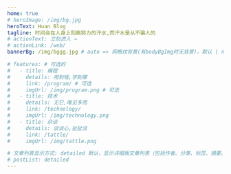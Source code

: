 ```yaml
---
home: true
# heroImage: /img/bg.jpg
heroText: Huan Blog
tagline: 时间会在人身上刻画努力的汗水,而汗水是从不骗人的
# actionText: 立刻进入 →
# actionLink: /web/
bannerBg: /img/bggg.jpg # auto => 网格纹背景(有bodyBgImg时无背景)，默认 | none => 无 | '大图地址' | background: 自定义背景样式       提示：如发现文本颜色不适应你的背景时可以到palette.styl 修改 $bannerTextColor 变量

# features: # 可选的
#   - title: 编程
#     details: 用到啥,学到哪
#     link: /program/ # 可选
#     imgUrl: /img/program.png # 可选
#   - title: 技术
#     details: 无它,唯见多而
#     link: /technology/
#     imgUrl: /img/technology.png
#   - title: 杂谈
#     details: 谈谈心,扯扯淡
#     link: /tattle/
#     imgUrl: /img/tattle.png

# 文章列表显示方式: detailed 默认，显示详细版文章列表（包括作者、分类、标签、摘要、分页等）| simple => 显示简约版文章列表（仅标题和日期）| none 不显示文章列表
# postList: detailed
---
```



<!-- 小熊猫 -->
<!-- <img src="/img/panda-waving.png" class="panda no-zoom" style="width: 130px;height: 115px;opacity: 0.8;margin-bottom: -4px;padding-bottom:0;position: fixed;bottom: 0;left: 0.5rem;z-index: 1;"> -->



